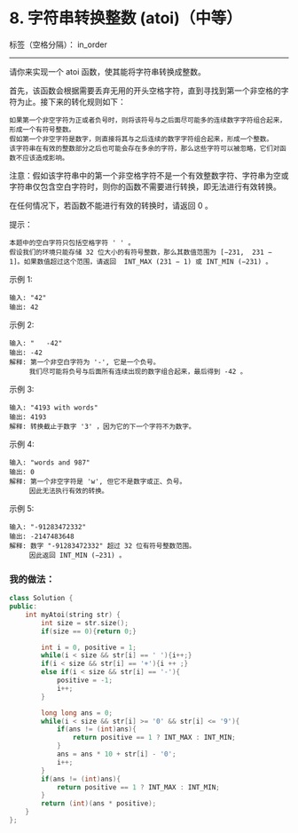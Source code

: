 ﻿# 8. 字符串转换整数 (atoi)（中等）

标签（空格分隔）： in_order

---
请你来实现一个 atoi 函数，使其能将字符串转换成整数。

首先，该函数会根据需要丢弃无用的开头空格字符，直到寻找到第一个非空格的字符为止。接下来的转化规则如下：

    如果第一个非空字符为正或者负号时，则将该符号与之后面尽可能多的连续数字字符组合起来，形成一个有符号整数。
    假如第一个非空字符是数字，则直接将其与之后连续的数字字符组合起来，形成一个整数。
    该字符串在有效的整数部分之后也可能会存在多余的字符，那么这些字符可以被忽略，它们对函数不应该造成影响。

注意：假如该字符串中的第一个非空格字符不是一个有效整数字符、字符串为空或字符串仅包含空白字符时，则你的函数不需要进行转换，即无法进行有效转换。

在任何情况下，若函数不能进行有效的转换时，请返回 0 。

提示：

    本题中的空白字符只包括空格字符 ' ' 。
    假设我们的环境只能存储 32 位大小的有符号整数，那么其数值范围为 [−231,  231 − 1]。如果数值超过这个范围，请返回  INT_MAX (231 − 1) 或 INT_MIN (−231) 。

示例 1:

    输入: "42"
    输出: 42

示例 2:

    输入: "   -42"
    输出: -42
    解释: 第一个非空白字符为 '-', 它是一个负号。
         我们尽可能将负号与后面所有连续出现的数字组合起来，最后得到 -42 。

示例 3:

    输入: "4193 with words"
    输出: 4193
    解释: 转换截止于数字 '3' ，因为它的下一个字符不为数字。

示例 4:

    输入: "words and 987"
    输出: 0
    解释: 第一个非空字符是 'w', 但它不是数字或正、负号。
         因此无法执行有效的转换。

示例 5:

    输入: "-91283472332"
    输出: -2147483648
    解释: 数字 "-91283472332" 超过 32 位有符号整数范围。 
         因此返回 INT_MIN (−231) 。

### 我的做法：  
```C++
class Solution {
public:
    int myAtoi(string str) {
        int size = str.size();
        if(size == 0){return 0;}

        int i = 0, positive = 1;
        while(i < size && str[i] == ' '){i++;}
        if(i < size && str[i] == '+'){i ++ ;}
        else if(i < size && str[i] == '-'){
            positive = -1;
            i++;
        }

        long long ans = 0;
        while(i < size && str[i] >= '0' && str[i] <= '9'){
            if(ans != (int)ans){
                return positive == 1 ? INT_MAX : INT_MIN;
            }
            ans = ans * 10 + str[i] - '0';
            i++;
        }
        if(ans != (int)ans){
            return positive == 1 ? INT_MAX : INT_MIN;
        }
        return (int)(ans * positive);
    }
};
```
